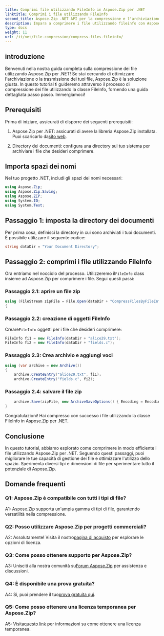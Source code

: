 ```yaml
---
title: Comprimi file utilizzando FileInfo in Aspose.Zip per .NET
linktitle: Comprimi i file utilizzando FileInfo
second_title: Aspose.Zip .NET API per la compressione e l'archiviazione dei file
description: Impara a comprimere i file utilizzando fileinfo con Aspose.Zip per .NET. Segui la nostra guida passo passo per una gestione efficiente dei file.
type: docs
weight: 11
url: /it/net/file-compression/compress-files-fileinfo/
---
```

## introduzione

Benvenuti nella nostra guida completa sulla compressione dei file utilizzando Aspose.Zip per .NET! Se stai cercando di ottimizzare l'archiviazione o la trasmissione dei tuoi file, Aspose.Zip è la soluzione giusta. In questo tutorial ti guideremo attraverso il processo di compressione dei file utilizzando la classe FileInfo, fornendo una guida dettagliata passo passo. Immergiamoci!

## Prerequisiti

Prima di iniziare, assicurati di disporre dei seguenti prerequisiti:

1.  Aspose.Zip per .NET: assicurati di avere la libreria Aspose.Zip installata. Puoi scaricarlo da[sito web](https://releases.aspose.com/zip/net/).

2. Directory dei documenti: configura una directory sul tuo sistema per archiviare i file che desideri comprimere.

## Importa spazi dei nomi

Nel tuo progetto .NET, includi gli spazi dei nomi necessari:

```csharp
using Aspose.Zip;
using Aspose.Zip.Saving;
using Aspose.ZIP;
using System.IO;
using System.Text;
```

## Passaggio 1: imposta la directory dei documenti

Per prima cosa, definisci la directory in cui sono archiviati i tuoi documenti. È possibile utilizzare il seguente codice:

```csharp
string dataDir = "Your Document Directory";
```

## Passaggio 2: comprimi i file utilizzando FileInfo

 Ora entriamo nel nocciolo del processo. Utilizzeremo il`FileInfo` class insieme ad Aspose.Zip per comprimere i file. Segui questi passi:

### Passaggio 2.1: aprire un file zip

```csharp
using (FileStream zipFile = File.Open(dataDir + "CompressFilesByFileInfo_out.zip", FileMode.Create))
{
```

### Passaggio 2.2: creazione di oggetti FileInfo

 Creare`FileInfo` oggetti per i file che desideri comprimere:

```csharp
FileInfo fi1 = new FileInfo(dataDir + "alice29.txt");
FileInfo fi2 = new FileInfo(dataDir + "fields.c");
```

### Passaggio 2.3: Crea archivio e aggiungi voci

```csharp
using (var archive = new Archive())
{
    archive.CreateEntry("alice29.txt", fi1);
    archive.CreateEntry("fields.c", fi2);
```

### Passaggio 2.4: salvare il file zip

```csharp
    archive.Save(zipFile, new ArchiveSaveOptions() { Encoding = Encoding.ASCII });
}
```

Congratulazioni! Hai compresso con successo i file utilizzando la classe FileInfo in Aspose.Zip per .NET.

## Conclusione

In questo tutorial, abbiamo esplorato come comprimere in modo efficiente i file utilizzando Aspose.Zip per .NET. Seguendo questi passaggi, puoi migliorare le tue capacità di gestione dei file e ottimizzare l'utilizzo dello spazio. Sperimenta diversi tipi e dimensioni di file per sperimentare tutto il potenziale di Aspose.Zip.

## Domande frequenti

### Q1: Aspose.Zip è compatibile con tutti i tipi di file?

A1: Aspose.Zip supporta un'ampia gamma di tipi di file, garantendo versatilità nella compressione.

### Q2: Posso utilizzare Aspose.Zip per progetti commerciali?

 A2: Assolutamente! Visita il nostro[pagina di acquisto](https://purchase.aspose.com/buy) per esplorare le opzioni di licenza.

### Q3: Come posso ottenere supporto per Aspose.Zip?

 A3: Unisciti alla nostra comunità su[Forum Aspose.Zip](https://forum.aspose.com/c/zip/37) per assistenza e discussioni.

### Q4: È disponibile una prova gratuita?

 A4: Sì, puoi prendere il tuo[prova gratuita qui](https://releases.aspose.com/).

### Q5: Come posso ottenere una licenza temporanea per Aspose.Zip?

 A5: Visita[questo link](https://purchase.aspose.com/temporary-license/) per informazioni su come ottenere una licenza temporanea.